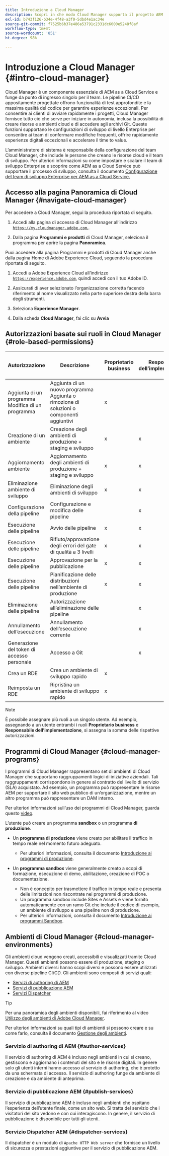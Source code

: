 ```yaml
---
title: Introduzione a Cloud Manager
description: Scopri in che modo Cloud Manager supporta il progetto AEM tramite programmi, ambienti e pipeline.
exl-id: b743f126-b34e-4f48-a3f0-5dbd4e1ac34e
source-git-commit: f7525b6b37e486a53791c2331dc6000e5248f8af
workflow-type: tm+mt
source-wordcount: '851'
ht-degree: 98%

---
```


# Introduzione a Cloud Manager {#intro-cloud-manager}

Cloud Manager è un componente essenziale di AEM as a Cloud Service e funge da punto di ingresso singolo per il team. Le pipeline CI/CD appositamente progettate offrono funzionalità di test approfondite e la massima qualità del codice per garantire esperienze eccezionali. Per consentire ai clienti di avviare rapidamente i progetti, Cloud Manager fornisce tutto ciò che serve per iniziare in autonomia, inclusa la possibilità di creare risorse e ambienti cloud e di accedere agli archivi Git. Queste funzioni supportano le configurazioni di sviluppo di livello Enterprise per consentire ai team di confermare modifiche frequenti, offrire rapidamente esperienze digitali eccezionali e accelerare il time to value.

L’amministratore di sistema è responsabile della configurazione del team Cloud Manager, che include le persone che creano le risorse cloud e il team di sviluppo. Per ulteriori informazioni su come impostare e scalare il team di sviluppo Enterprise e scoprire come AEM as a Cloud Service può supportare il processo di sviluppo, consulta il documento [Configurazione del team di sviluppo Enterprise per AEM as a Cloud Service.](/help/implementing/cloud-manager/managing-code/enterprise-team-dev-setup.md)

## Accesso alla pagina Panoramica di Cloud Manager {#navigate-cloud-manager}

Per accedere a Cloud Manager, segui la procedura riportata di seguito.

1. Accedi alla pagina di accesso di Cloud Manager all’indirizzo [`https://my.cloudmanager.adobe.com`.](https://my.cloudmanager.adobe.com/).

1. Dalla pagina **Programmi e prodotti** di Cloud Manager, seleziona il programma per aprire la pagina **Panoramica**.

Puoi accedere alla pagina Programmi e prodotti di Cloud Manager anche dalla pagina Home di Adobe Experience Cloud, seguendo la procedura riportata di seguito.

1. Accedi a Adobe Experience Cloud all’indirizzo [`https://experience.adobe.com`](https://experience.adobe.com), quindi accedi con il tuo Adobe ID.

1. Assicurati di aver selezionato l’organizzazione corretta facendo riferimento al nome visualizzato nella parte superiore destra della barra degli strumenti.

1. Seleziona **Experience Manager**.

1. Dalla scheda **Cloud Manager**, fai clic su **Avvia**

## Autorizzazioni basate sui ruoli in Cloud Manager {#role-based-permissions}

| Autorizzazione | Descrizione | Proprietario business | Responsabile dell’implementazione | Program Manager (Responsabile programma) | Sviluppatore |
|--- |--- |--- |--- |--- |--- |
| Aggiunta di un programma<br>Modifica di un programma | Aggiunta di un nuovo programma<br>Aggiunta o rimozione di soluzioni o componenti aggiuntivi | x |  |  |  |
| Creazione di un ambiente | Creazione degli ambienti di produzione + staging e sviluppo | x | x |  |  |
| Aggiornamento ambiente | Aggiornamento degli ambienti di produzione + staging e sviluppo | x | x |  |  |
| Eliminazione ambiente di sviluppo | Eliminazione degli ambienti di sviluppo | x | x |  |  |
| Configurazione della pipeline | Configurazione e modifica delle pipeline |  | x |  |  |
| Esecuzione delle pipeline | Avvio delle pipeline | x | x |  |  |
| Esecuzione delle pipeline | Rifiuto/approvazione degli errori del gate di qualità a 3 livelli | x | x | x |  |
| Esecuzione delle pipeline | Approvazione per la pubblicazione | x | x | x |  |
| Esecuzione delle pipeline | Pianificazione delle distribuzioni nell’ambiente di produzione | x | x | x |  |
| Eliminazione delle pipeline | Autorizzazione all’eliminazione delle pipeline |  | x |  |  |
| Annullamento dell’esecuzione | Annullamento dell’esecuzione corrente |  | x |  |  |
| Generazione del token di accesso personale | Accesso a Git |  | x |  | x |
| Crea un RDE | Crea un ambiente di sviluppo rapido | x |  |  | x |
| Reimposta un RDE | Ripristina un ambiente di sviluppo rapido | x |  |  | x |

>[!NOTE]
>
>È possibile assegnare più ruoli a un singolo utente. Ad esempio, assegnando a un utente entrambi i ruoli **Proprietario business** e **Responsabile dell’implementazione**, si assegna la somma delle rispettive autorizzazioni.

## Programmi di Cloud Manager {#cloud-manager-programs}

I programmi di Cloud Manager rappresentano set di ambienti di Cloud Manager che supportano raggruppamenti logici di iniziative aziendali. Tali raggruppamenti corrispondono in genere al contratto del livello di servizio (SLA) acquistato. Ad esempio, un programma può rappresentare le risorse AEM per supportare il sito web pubblico di un’organizzazione, mentre un altro programma può rappresentare un DAM interno.


Per ulteriori informazioni sull’uso dei programmi di Cloud Manager, guarda questo [video](https://experienceleague.adobe.com/docs/experience-manager-learn/cloud-service/cloud-manager/programs.html?lang=it).

L’utente può creare un programma **sandbox** o un programma **di produzione**.

* Un **programma di produzione** viene creato per abilitare il traffico in tempo reale nel momento futuro adeguato.
   * Per ulteriori informazioni, consulta il documento [Introduzione ai programmi di produzione](/help/implementing/cloud-manager/getting-access-to-aem-in-cloud/introduction-production-programs.md).

* Un **programma sandbox** viene generalmente creato a scopi di formazione, esecuzione di demo, abilitazione, creazione di POC o documentazione.
   * Non è concepito per trasmettere il traffico in tempo reale e presenta delle limitazioni non riscontrate nei programmi di produzione.
   * Un programma sandbox include Sites e Assets e viene fornito automaticamente con un ramo Git che include il codice di esempio, un ambiente di sviluppo e una pipeline non di produzione.
   * Per ulteriori informazioni, consulta il documento [Introduzione ai programmi Sandbox](/help/implementing/cloud-manager/getting-access-to-aem-in-cloud/introduction-sandbox-programs.md).

## Ambienti di Cloud Manager {#cloud-manager-environments}

Gli ambienti cloud vengono creati, accessibili e visualizzati tramite Cloud Manager. Questi ambienti possono essere di produzione, staging o sviluppo. Ambienti diversi hanno scopi diversi e possono essere utilizzati con diverse pipeline CI/CD. Gli ambienti sono composti di servizi quali:

* [Servizi di authoring di AEM](#author-services)
* [Servizi di pubblicazione AEM](#publish-services)
* [Servizi Dispatcher](#dispatcher-services)

>[!TIP]
>
> Per una panoramica degli ambienti disponibili, fai riferimento al video [Utilizzo degli ambienti di Adobe Cloud Manager](https://experienceleague.adobe.com/docs/experience-manager-learn/cloud-service/cloud-manager/environments.html?lang=it).
>
>Per ulteriori informazioni su quali tipi di ambienti si possono creare e su come farlo, consulta il documento [Gestione degli ambienti](/help/implementing/cloud-manager/manage-environments.md).

### Servizio di authoring di AEM {#author-services}

Il servizio di authoring di AEM è incluso negli ambienti in cui si creano, gestiscono e aggiornano i contenuti del sito e le risorse digitali. In genere solo gli utenti interni hanno accesso al servizio di authoring, che è protetto da una schermata di accesso. Il servizio di authoring funge da ambiente di creazione e da ambiente di anteprima.

### Servizio di pubblicazione AEM {#publish-services}

Il servizio di pubblicazione AEM è incluso negli ambienti che ospitano l’esperienza dell’utente finale, come un sito web. Si tratta del servizio che i visitatori del sito vedono e con cui interagiscono. In genere, il servizio di pubblicazione è disponibile per tutti gli utenti.

### Servizio Dispatcher AEM {#dispatcher-services}

Il dispatcher è un modulo di `Apache HTTP Web server` che fornisce un livello di sicurezza e prestazioni aggiuntive per il servizio di pubblicazione AEM.
